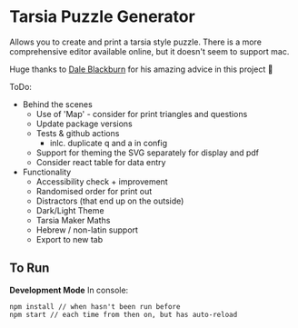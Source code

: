 # Tarsia Puzzle Generator

Allows you to create and print a tarsia style puzzle.
There is a more comprehensive editor available online, but it doesn't seem to support mac.

Huge thanks to [Dale Blackburn](https://github.com/dakebl) for his amazing advice in this project 💛

ToDo:
- Behind the scenes
    - Use of 'Map' - consider for print triangles and questions
    - Update package versions
    - Tests & github actions
        - inlc. duplicate q and a in config
    - Support for theming the SVG separately for display and pdf
    - Consider react table for data entry
- Functionality
    - Accessibility check + improvement
    - Randomised order for print out
    - Distractors (that end up on the outside)
    - Dark/Light Theme
    - Tarsia Maker Maths 
    - Hebrew / non-latin support
    - Export to new tab


## To Run

**Development Mode**
In console:
```
npm install // when hasn't been run before
npm start // each time from then on, but has auto-reload
```